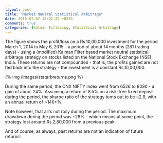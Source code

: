 ```yaml
---
layout: post
title: "Market Neutral Statistical Arbitrage"
date: 2015-05-07 15:21:22 +0530
comments: true
categories: [Kalman Filtering, Statistical Arbitrage]
---
```


The figure shows the profit/loss on a Rs.10,00,000 investment for the period March 1, 2014 to May 6, 2015 - a period of about 14 months (281 trading days) - using a (modified) Kalman Filter based market neutral statistical arbitrage strategy on stocks listed on the National Stock Exchange (NSE), India. These returns are not compounded - that is, the profits gained are not fed back into the strategy - the investment is a constant Rs.10,00,000.

{% img /images/statarbreturns.png %}

During the same period, the CNX NIFTY index went from 6526 to 8090 - a gain of about 24%. Assuming a return of 8.5% on a risk-free fixed deposit during the period, the sharpe ratio of the strategy turns out to be ~2.9, with an annual return of ~140+%.

Note however, that all's not rosy during the period. The maximum drawdown during the period was ~28% - which means at some point, the strategy lost around Rs.2,80,000 from a previous peak. 

And of course, as always, past returns are not an indication of future returns!
